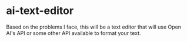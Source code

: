 # ai-text-editor
Based on the problems I face, this will be a text editor that will use Open AI's API or some other API available to format your text.
